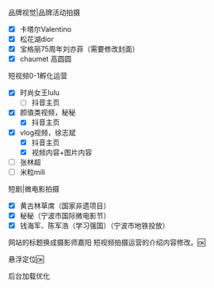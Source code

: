 品牌视觉|品牌活动拍摄

- [x] 卡塔尔Valentino
- [x] 松花湖dior
- [x] 宝格丽75周年刘亦菲（需要修改封面）
- [x] chaumet 高圆圆

短视频0-1孵化运营

- [x] 时尚女王lulu
  - [ ] 抖音主页

- [x] 颜值类视频，秘秘
  - [x] 抖音主页

- [x] vlog视频，徐志斌
  - [x] 抖音主页
  - [x] 视频内容+图片内容

- [ ] 张林超
- [ ] 米粒mili

短剧|微电影拍摄

- [x] 黄古林草席（国家非遗项目）
- [x] 秘秘（宁波市国际微电影节）
- [x] 钱海军、陈军浩（学习强国）（宁波市地铁投放）

网站的标题换成摄影师嘉阳
短视频拍摄运营的介绍内容修改。🆗

悬浮定位🆗

后台加载优化